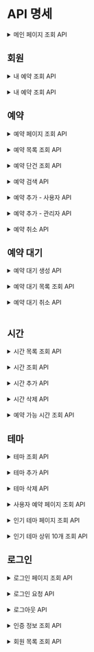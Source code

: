 # API 명세


<details>
<summary> 메인 페이지 조회 API </summary>

### 메인 페이지 조회

#### Request

```http request
GET /admin HTTP/1.1
```

#### Response

```
HTTP/1.1 200 
```

</details>

## 회원

<details>
<summary> 내 예약 조회 API </summary>

### 메인 페이지 조회

#### Request

```http request
GET /members HTTP/1.1
```

#### Response

```
HTTP/1.1 200 
Content-Type: application/json

[
    {
        "id": 1,
        "name": "바보로키"
    }
]
```

</details>
<br>
<details>
<summary> 내 예약 조회 API </summary>

### 메인 페이지 조회

#### Request

```http request
GET /members/reservations HTTP/1.1
cookie: token=eyJhbGciOiJIUzI1NiJ9.eyJzdWIiOiIxIiwibmFtZSI6IuyWtOuTnOuvvCIsInJvbGUiOiJBRE1JTiJ9.vcK93ONRQYPFCxT5KleSM6b7cl1FE-neSLKaFyslsZM
```

#### Response

```
HTTP/1.1 200 
Content-Type: application/json

[
    {
        "reservationId": 1,
        "theme": "테마1",
        "date": "2024-03-01",
        "time": "10:00",
        "status": "예약"
    }
]
```

</details>

## 예약

<details>
<summary> 예약 페이지 조회 API </summary>

### 예약 페이지 조회

#### Request

```http request
GET /admin/reservation HTTP/1.1
```

#### Response

```
HTTP/1.1 200 
```
</details>

<br>

<details>
<summary> 예약 목록 조회 API </summary>

### 예약 목록 조회

#### Request

```http request
GET /reservations HTTP/1.1
```

#### Response

```
HTTP/1.1 200 
Content-Type: application/json

[
    {
        "id": 1,
        "name": "브라운",
        "date": "2023-01-01",
        "time": {
            "id": 1,
            "startAt": "10:00"
        },
        "theme": {
            "id": 1,
            "name": "레벨2 탈출",
            "description": "우테코 레벨2를 탈출하는 내용입니다.",
            "thumbnail": "https://i.pinimg.com/236x/6e/bc/46/6ebc461a94a49f9ea3b8bbe2204145d4.jpg"
        }
    }
]
```
</details>

<br>

<details>
<summary> 예약 단건 조회 API </summary>

### 예약 단건 조회

#### Request

```http request
GET /reservations/{id} HTTP/1.1
```

#### Response

```http request
HTTP/1.1 200 
Content-Type: application/json

{
    "id": 1,
    "name": "브라운",
    "date": "2023-01-01",
    "time": {
        "id": 1,
        "startAt": "10:00"
    },
    "theme": {
        "id": 1,
        "name": "레벨2 탈출",
        "description": "우테코 레벨2를 탈출하는 내용입니다.",
        "thumbnail": "https://i.pinimg.com/236x/6e/bc/46/6ebc461a94a49f9ea3b8bbe2204145d4.jpg"
    }
}
```
</details>

<br>

<details>
<summary> 예약 검색 API </summary>

### 예약 검색

#### Request

```http request
GET /reservations/search?themeId=themeId&memberId=memberId&dateFrom=dateFrom&dateTo=dateTo HTTP/1.1
```

#### Response

```
HTTP/1.1 200 
Content-Type: application/json

[
    {
        "id": 1,
        "name": "브라운",
        "date": "2023-01-01",
        "time": {
            "id": 1,
            "startAt": "10:00"
        },
        "theme": {
            "id": 1,
            "name": "레벨2 탈출",
            "description": "우테코 레벨2를 탈출하는 내용입니다.",
            "thumbnail": "https://i.pinimg.com/236x/6e/bc/46/6ebc461a94a49f9ea3b8bbe2204145d4.jpg"
        }
    }
]
```
</details>

<br>

<details>
<summary> 예약 추가 - 사용자 API </summary>

### 예약 추가 - 사용자

#### Request

```http request
POST /reservations HTTP/1.1
content-type: application/json
cookie: token=eyJhbGciOiJIUzI1NiJ9.eyJzdWIiOiIxIiwibmFtZSI6ImFkbWluIiwicm9sZSI6IkFETUlOIn0.cwnHsltFeEtOzMHs2Q5-ItawgvBZ140OyWecppNlLoI
host: localhost:8080

{
    "date": "2023-08-05",
    "timeId": 1,
    "themeId": 1
}
```

#### Response

```
HTTP/1.1 201
Location: /reservation/{id}
```
</details>

<br>

<details>
<summary> 예약 추가 - 관리자 API </summary>

### 예약 추가 - 관리자

#### Request

```http request
POST /admin/reservations HTTP/1.1
content-type: application/json
cookie: token=eyJhbGciOiJIUzI1NiJ9.eyJzdWIiOiIxIiwibmFtZSI6ImFkbWluIiwicm9sZSI6IkFETUlOIn0.cwnHsltFeEtOzMHs2Q5-ItawgvBZ140OyWecppNlLoI
host: localhost:8080

{
    "date": "2024-03-01",
    "themeId": 1,
    "timeId": 1,
    "memberId": 1
}
```

#### Response

```
HTTP/1.1 201
Location: /reservation/{id}
```
</details>

<br>

<details>
<summary> 예약 취소 API </summary>

### 예약 취소

#### Request

```http request
DELETE /reservations/{id} HTTP/1.1
```

#### Response

```
HTTP/1.1 204
```

---
</details>

## 예약 대기

<details>
<summary> 예약 대기 생성 API </summary>

### 예약 대기 생성 API

#### Request

```http request
POST /waitings HTTP/1.1
content-type: application/json
cookie: token=eyJhbGciOiJIUzI1NiJ9.eyJzdWIiOiIxIiwibmFtZSI6ImFkbWluIiwicm9sZSI6IkFETUlOIn0.cwnHsltFeEtOzMHs2Q5-ItawgvBZ140OyWecppNlLoI

{
    "date": "2023-08-05",
    "timeId": 1,
    "themeId": 1
}
```

#### Response

```
HTTP/1.1 201
Location: /waitings/1 

{
    "waitingId": 1,
    "date": "2023-08-05",
    "timeId": 1,
    "themeId": 1
}
```
</details>
<br>

<details>
<summary> 예약 대기 목록 조회 API </summary>

### 예약 대기 목록 조회 API

#### Request

```http request
GET /waitings HTTP/1.1
```

#### Response

```
HTTP/1.1 200
[
    {
        "id": 1,
        "name": "브라운",
        "date": "2023-01-01",
        "timeId": 1,
        "themeId": 1
    }
]
```
</details>
<br>

<details>
<summary> 예약 대기 취소 API </summary>

### 예약 대기 취소 API

#### Request

```http request
DELETe /waitings/{waitingId} HTTP/1.1
```

#### Response

```
HTTP/1.1 204
```
</details>
<br>

## 시간

<details>
<summary> 시간 목록 조회 API </summary>

### 시간 목록 조회

#### Request

```http request
GET /times HTTP/1.1
```

#### Response

```http request
HTTP/1.1 200
Content-Type: application/json

[
    {
        "id": 1,
        "startAt": "10:00"
    }
]
```
</details>

<br>

<details>
<summary> 시간 조회 API </summary>

### 시간 조회

#### Request

```http request
GET /times/{id} HTTP/1.1
```

#### Response

```http request
HTTP/1.1 200
Content-Type: application/json

{
    "id": 1,
    "startAt": "10:00"
}
```
</details>

<br>

<details>
<summary> 시간 추가 API </summary>

### 시간 추가

#### Request

```http request
POST /times HTTP/1.1
content-type: application/json

{
    "startAt": "10:00"
}
```

#### Response

```
HTTP/1.1 201
Location: /times/{id}
```
</details>

<br>

<details>
<summary> 시간 삭제 API </summary>

### 시간 삭제

#### Request

```http request
DELETE /times/1 HTTP/1.1
```

#### Response

```http request
HTTP/1.1 204
```

</details>

<br>

<details>
<summary> 예약 가능 시간 조회 API </summary>

## 예약 가능 시간

### 예약 가능 시간 조회

#### Request

```http request
GET /reservations/times HTTP/1.1
```

#### Response

```http request
HTTP/1.1 200 
Content-Type: application/json

[
    {
        "id": 1,
        "startAt": "10:00",
        "alreadyBooked": true
    }
]
```

</details>

## 테마

<details>
<summary> 테마 조회 API </summary>

### 테마 조회

#### Request

```
GET /themes HTTP/1.1
```

#### Response

```
HTTP/1.1 200
Content-Type: application/json

[
    {
        "id": 1,
        "name": "레벨2 탈출",
        "description": "우테코 레벨2를 탈출하는 내용입니다.",
        "thumbnail": "https://i.pinimg.com/236x/6e/bc/46/6ebc461a94a49f9ea3b8bbe2204145d4.jpg"
    }
]
```
</details>

<br>

<details>
<summary> 테마 추가 API </summary>

### 테마 추가

#### Request

```
POST /themes HTTP/1.1
content-type: application/json

{
    "name": "레벨2 탈출",
    "description": "우테코 레벨2를 탈출하는 내용입니다.",
    "thumbnail": "https://i.pinimg.com/236x/6e/bc/46/6ebc461a94a49f9ea3b8bbe2204145d4.jpg"
}
```

#### Response

```
HTTP/1.1 201
Location: /themes/1
Content-Type: application/json

{
    "id": 1,
    "name": "레벨2 탈출",
    "description": "우테코 레벨2를 탈출하는 내용입니다.",
    "thumbnail": "https://i.pinimg.com/236x/6e/bc/46/6ebc461a94a49f9ea3b8bbe2204145d4.jpg"
}
```
</details>

<br>

<details>
<summary> 테마 삭제 API </summary>

### 테마 삭제

#### Request

```
DELETE /themes/1 HTTP/1.1
```

#### Response

```
HTTP/1.1 204
```

</details>

<br>

<details>
<summary> 사용자 예약 페이지 조회 API </summary>
## 사용자 예약

### 사용자 예약 페이지 조회

#### Request

```http request
GET /reservation HTTP/1.1
```

#### Response

```
HTTP/1.1 200 
```

</details>

<br>

<details>
<summary> 인기 테마 페이지 조회 API </summary>
## 인기 테마

### 인기 테마 페이지 조회

#### Request

```http request
GET / HTTP/1.1
```

#### Response

```
HTTP/1.1 200 
```
</details>

<br>

<details>
<summary> 인기 테마 상위 10개 조회 API </summary>

### 인기 테마 상위 10개 조회

#### Request

```http request
GET /themes/popular HTTP/1.1
```

#### Response

```
[
    {
        "id": 1,
        "name": "레벨2 탈출",
        "description": "우테코 레벨2를 탈출하는 내용입니다.",
        "thumbnail": "https://i.pinimg.com/236x/6e/bc/46/6ebc461a94a49f9ea3b8bbe2204145d4.jpg"
    }
]
```

</details>

## 로그인

<details>
<summary> 로그인 페이지 조회 API </summary>
## 로그인

### 로그인 페이지 조회

#### Request

```http request
GET /login HTTP/1.1
```

#### Response

```http request
HTTP/1.1 200 
```
</details>

<br>

<details>
<summary> 로그인 요청 API </summary>

### 로그인 요청

#### Request

```http request
POST /login HTTP/1.1
content-type: application/json
host: localhost:8080

{
"password": "password",
"email": "admin@email.com"
}
```

#### Response

```http request
HTTP/1.1 200 OK
Content-Type: application/json
Keep-Alive: timeout=60
Set-Cookie: token=eyJhbGciOiJIUzI1NiJ9.eyJzdWIiOiIxIiwibmFtZSI6ImFkbWluIiwicm9sZSI6IkFETUlOIn0.cwnHsltFeEtOzMHs2Q5-ItawgvBZ140OyWecppNlLoI; Path=/; HttpOnly
```
</details>

<br>

<details>
<summary> 로그아웃 API </summary>

### 로그아웃

#### Request

```http request
POST /logout HTTP/1.1
cookie: token=eyJhbGciOiJIUzI1NiJ9.eyJzdWIiOiIxIiwibmFtZSI6ImFkbWluIiwicm9sZSI6IkFETUlOIn0.cwnHsltFeEtOzMHs2Q5-ItawgvBZ140OyWecppNlLoI; Path=/; HttpOnly
host: localhost:8080
```

#### Response

```http request
HTTP/1.1 204 OK
```
</details>

<br>

<details>
<summary> 인증 정보 조회 API </summary>

### 인증 정보 조회

#### Request

```http request
GET /login/check HTTP/1.1
cookie: _ga=GA1.1.48222725.1666268105; _ga_QD3BVX7MKT=GS1.1.1687746261.15.1.1687747186.0.0.0; Idea-25a74f9c=3cbc3411-daca-48c1-8201-51bdcdd93164; token=eyJhbGciOiJIUzI1NiJ9.eyJzdWIiOiIxIiwibmFtZSI6IuyWtOuTnOuvvCIsInJvbGUiOiJBRE1JTiJ9.vcK93ONRQYPFCxT5KleSM6b7cl1FE-neSLKaFyslsZM
host: localhost:8080
```

#### Response

```http request
HTTP/1.1 200 OK
Connection: keep-alive
Content-Type: application/json
Date: Sun, 03 Mar 2024 19:16:56 GMT
Keep-Alive: timeout=60
Transfer-Encoding: chunked

{
    "name": "어드민"
}
```
</details>

<br>

<details>
<summary> 회원 목록 조회 API </summary>

### 회원 목록 조회

#### Request

```http request
GET /members HTTP/1.1
host: localhost:8080
```

#### Response

```http request
HTTP/1.1 200 OK
Connection: keep-alive
Content-Type: application/json
Date: Sun, 03 Mar 2024 19:16:56 GMT
Keep-Alive: timeout=60
Transfer-Encoding: chunked

[
    {
        "id": "1",
        "name": "어드민"
    }
]
```

</details>

<br>
